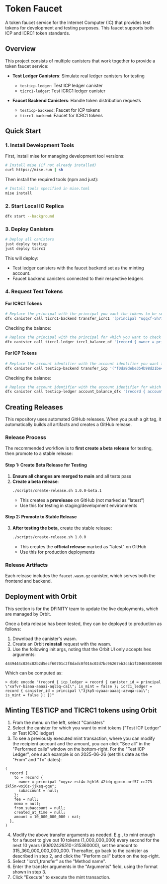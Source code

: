 # Token Faucet

A token faucet service for the Internet Computer (IC) that provides test tokens for development and testing purposes. This faucet supports both ICP and ICRC1 token standards.

## Overview

This project consists of multiple canisters that work together to provide a token faucet service:

- **Test Ledger Canisters**: Simulate real ledger canisters for testing
  - `testicp-ledger`: Test ICP ledger canister
  - `ticrc1-ledger`: Test ICRC1 ledger canister

- **Faucet Backend Canisters**: Handle token distribution requests
  - `testicp-backend`: Faucet for ICP tokens
  - `ticrc1-backend`: Faucet for ICRC1 tokens

## Quick Start

### 1. Install Development Tools

First, install mise for managing development tool versions:

```bash
# Install mise (if not already installed)
curl https://mise.run | sh
```

Then install the required tools (npm and just):

```bash
# Install tools specified in mise.toml
mise install
```

### 2. Start Local IC Replica

```bash
dfx start --background
```

### 3. Deploy Canisters

```bash
# Deploy all canisters
just deploy testicp
just deploy ticrc1
```

This will deploy:
- Test ledger canisters with the faucet backend set as the minting account.
- Faucet backend canisters connected to their respective ledgers

### 4. Request Test Tokens

#### For ICRC1 Tokens

```bash
# Replace the principal with the principal you want the tokens to be sent to.
dfx canister call ticrc1-backend transfer_icrc1 '(principal "uqqxf-5h777-77774-qaaaa-cai")'
```

Checking the balance:

```bash
# Replace the principal with the principal for which you want to check the balance of.
dfx canister call ticrc1-ledger icrc1_balance_of '(record { owner = principal "uqqxf-5h777-77774-qaaaa-cai"})'
```

#### For ICP Tokens

```bash
# Replace the account identifier with the account identifier you want the tokens to be sent to.
dfx canister call testicp-backend transfer_icp '("f0da8debe354b98d21be4fe41f0d5fbe403763f22cc6f6b6850cc390d8b33e77")'
```

Checking the balance:

```bash
# Replace the account identifier with the account identifier for which you want to check the balance of.
dfx canister call testicp-ledger account_balance_dfx '(record { account = "f0da8debe354b98d21be4fe41f0d5fbe403763f22cc6f6b6850cc390d8b33e77"})'
```

## Creating Releases

This repository uses automated GitHub releases. When you push a git tag, it automatically builds all artifacts and creates a GitHub release.

### Release Process

The recommended workflow is to **first create a beta release** for testing, then promote to a stable release:

#### Step 1: Create Beta Release for Testing

1. **Ensure all changes are merged to main** and all tests pass
2. **Create a beta release**:
   ```bash
   ./scripts/create-release.sh 1.0.0-beta.1
   ```
   - This creates a **prerelease** on GitHub (not marked as "latest")
   - Use this for testing in staging/development environments

#### Step 2: Promote to Stable Release

3. **After testing the beta**, create the stable release:
   ```bash
   ./scripts/create-release.sh 1.0.0
   ```
   - This creates the **official release** marked as "latest" on GitHub
   - Use this for production deployments

### Release Artifacts

Each release includes the `faucet.wasm.gz` canister, which serves both the frontend and backend.

## Deployment with Orbit

This section is for the DFINITY team to update the live deployments, which are managed by Orbit.

Once a beta release has been tested, they can be deployed to production as follows:

1. Download the canister's wasm.
2. Create an Orbit **reinstall** request with the wasm.
3. Use the following init args, noting that the Orbit UI only accepts hex arguments:

```
4449444c026c02b2d5ecf60701c2f8dadc0f016c02d7bc96267eb3c4b1f20468010000010a00000000010082fb010100010a000000000120cda00101
```

Which can be computed as:

```
> didc encode "(record { icp_ledger = record { canister_id = principal \"xafvr-biaaa-aaaai-aql5q-cai\"; is_mint = false }; icrc1_ledger = record { canister_id = principal \"3jkp5-oyaaa-aaaaj-azwqa-cai\"; is_mint = false }; })"
```

## Minting TESTICP and TICRC1 tokens using Orbit

1. From the menu on the left, select "Canisters"
2. Select the canister for which you want to mint tokens ("Test ICP Ledger" or Test ICRC ledger)
3. To see a previously executed mint transaction, where you can modify the recipient account and the amount, you can
   click "See all" in the "Performed calls" window on the bottom-right. For the "Test ICP Ledger", one such example is
    on 2025-06-26 (set this date as the "From" and "To" dates):

```
(
  record {
    to = record {
      owner = principal "xqyxz-rst4u-hjhl6-42tdq-gpcim-orf57-cc273-ikl5n-woi6z-jjkeq-gqe";
      subaccount = null;
    };
    fee = null;
    memo = null;
    from_subaccount = null;
    created_at_time = null;
    amount = 10_000_000_000 : nat;
  },
)
```

4. Modify the above transfer arguments as needed. E.g., to mint enough for a faucet to give out 10 tokens
   (1_000_000_000) every second for the next 10 years (60*60*24*365*10=315360000), set the amount to
   315_360_000_000_000_000. Thereafter, go back to the canister as described in step 2, and click the
   "Perform call" button on the top-right.
5. Select "icrc1_transfer" as the "Method name".
6. Enter the transfer arguments in the "Arguments" field, using the format shown in step 3.
7. Click "Execute" to execute the mint transaction.
